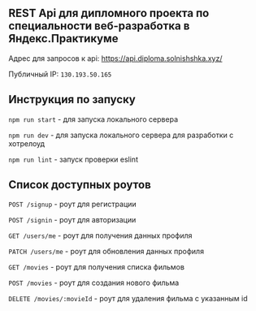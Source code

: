 ## REST Api для дипломного проекта по специальности веб-разработка в Яндекс.Практикуме

Адрес для запросов к api: https://api.diploma.solnishshka.xyz/

Публичный IP: `130.193.50.165`


## Инструкция по запуску

`npm run start` - для запуска локального сервера

`npm run dev` - для запуска локального сервера для разработки с хотрелоуд

`npm run lint` - запуск проверки eslint


## Список доступных роутов

`POST /signup` - роут для регистрации

`POST /signin` - роут для авторизации


`GET /users/me` - роут для получения данных профиля

`PATCH /users/me` - роут для обновления данных профиля


`GET /movies` - роут для получения списка фильмов

`POST /movies` - роут для создания нового фильма

`DELETE /movies/:movieId` - роут для удаления фильма с указанным id



